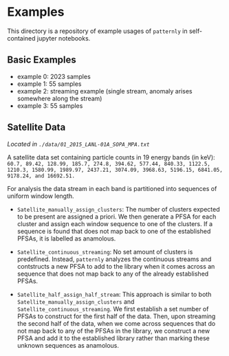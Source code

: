 # Examples

This directory is a repository of example usages of ```patternly```
in self-contained jupyter notebooks.

## Basic Examples
+ example 0: 2023 samples
+ example 1: 55 samples
+ example 2: streaming example (single stream, anomaly arises somewhere along the stream)
+ example 3: 55 samples

## Satellite Data

_Located in ```./data/01_2015_LANL-01A_SOPA_MPA.txt```_

A satellite data set containing particle counts in 19 energy bands (in keV):
``` 60.7, 89.42, 128.99, 185.7, 274.8, 394.62, 577.44, 840.33, 1122.5, 1210.3, 1580.99, 1989.97, 2437.21, 3074.09, 3968.63, 5196.15, 6841.05, 9178.24, and 16692.51.```

For analysis the data stream in each band is
partitioned into sequences of uniform window length.

+ ```Satellite_manually_assign_clusters```: The number of clusters expected to
  be present are assigned a priori. We then generate a PFSA for each cluster
  and assign each window sequence to one of the clusters. If a sequence is
  found that does not map back to one of the established PFSAs, it is labelled
  as anamolous.

+ ```Satellite_continuous_streaming```: No set amount of clusters is
  predefined. Instead, ```patternly``` analyzes the continuous streams and
  contstructs a new PFSA to add to the library when it comes across an sequence
  that does not map back to any of the already established PFSAs.

+ ```Satellite_half_assign_half_stream```: This approach is similar to both
  ```Satellite_manually_assign_clusters``` and
  ```Satellite_continuous_streaming```. We first establish a set number of
  PFSAs to construct for the first half of the data. Then, upon streaming the
  second half of the data, when we come across sequences that do not map back to any of the
  PFSAs in the library, we construct a new PFSA and add it to the established library
  rather than marking these unknown sequences as anamolous.

<!-- ## Test data and notebooks -->
